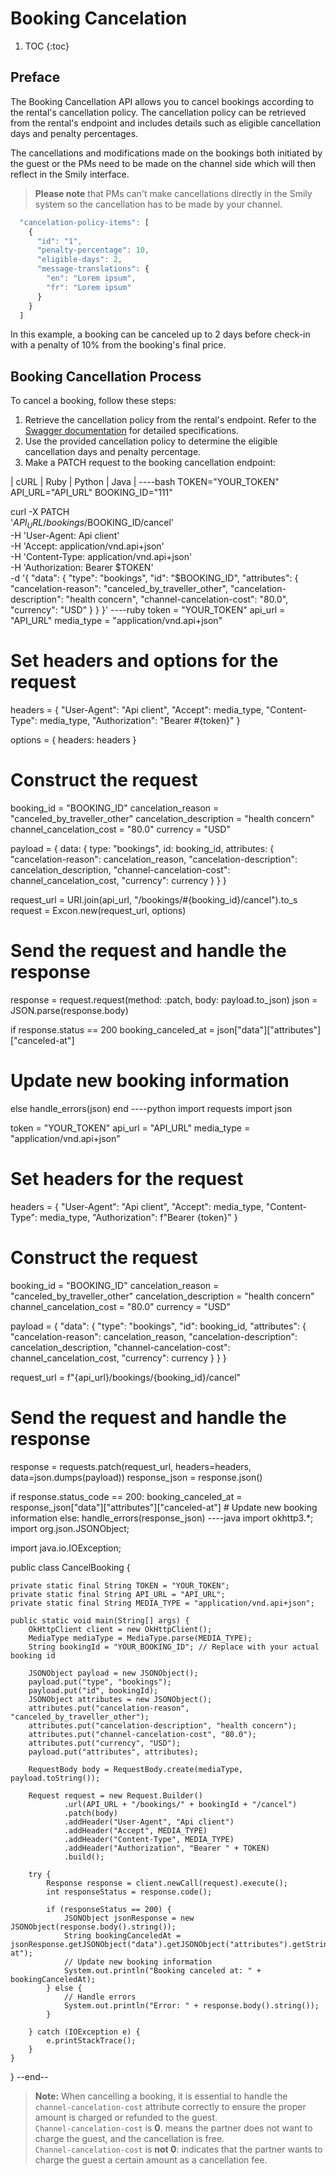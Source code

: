 # Booking Cancelation

1. TOC
{:toc}

## Preface

The Booking Cancellation API allows you to cancel bookings according to the rental's cancellation policy. The cancellation policy can be retrieved from the rental's endpoint and includes details such as eligible cancellation days and penalty percentages.

The cancellations and modifications made on the bookings both initiated by the guest or the PMs need to be made on the channel side which will then reflect in the Smily interface.

> **Please note** that PMs can't make cancellations directly in the Smily system so the cancellation has to be made by your channel.

~~~js
  "cancelation-policy-items": [
    {
      "id": "1",
      "penalty-percentage": 10,
      "eligible-days": 2,
      "message-translations": {
        "en": "Lorem ipsum",
        "fr": "Lorem ipsum"
      }
    }
  ]
~~~

In this example, a booking can be canceled up to 2 days before check-in with a penalty of 10% from the booking's final price.

## Booking Cancellation Process

To cancel a booking, follow these steps:

  1. Retrieve the cancellation policy from the rental's endpoint. Refer to the [Swagger documentation](https://demo.platforms.bookingsync.com/api-docs/index.html) for detailed specifications.
  2. Use the provided cancellation policy to determine the eligible cancellation days and penalty percentage.
  3. Make a PATCH request to the booking cancellation endpoint:

| cURL | Ruby | Python | Java |
----bash
TOKEN="YOUR_TOKEN"
API_URL="API_URL"
BOOKING_ID="111"

curl -X PATCH \
  '$API_URL/bookings/$BOOKING_ID/cancel' \
  -H 'User-Agent: Api client' \
  -H 'Accept: application/vnd.api+json' \
  -H 'Content-Type: application/vnd.api+json' \
  -H 'Authorization: Bearer $TOKEN' \
  -d '{
    "data": {
      "type": "bookings",
      "id": "$BOOKING_ID",
      "attributes": {
        "cancelation-reason": "canceled_by_traveller_other",
        "cancelation-description": "health concern",
        "channel-cancelation-cost": "80.0",
        "currency": "USD"
      }
    }
  }'
----ruby
token = "YOUR_TOKEN"
api_url = "API_URL"
media_type = "application/vnd.api+json"

# Set headers and options for the request
headers = {
  "User-Agent": "Api client",
  "Accept": media_type,
  "Content-Type": media_type,
  "Authorization": "Bearer #{token}"
}

options = {
  headers: headers
}

# Construct the request
booking_id = "BOOKING_ID"
cancelation_reason = "canceled_by_traveller_other"
cancelation_description = "health concern"
channel_cancelation_cost = "80.0"
currency = "USD"

payload = {
  data: {
    type: "bookings",
    id: booking_id,
    attributes: {
      "cancelation-reason": cancelation_reason,
      "cancelation-description": cancelation_description,
      "channel-cancelation-cost": channel_cancelation_cost,
      "currency": currency
    }
  }
}

request_url = URI.join(api_url, "/bookings/#{booking_id}/cancel").to_s
request = Excon.new(request_url, options)

# Send the request and handle the response
response = request.request(method: :patch, body: payload.to_json)
json = JSON.parse(response.body)

if response.status == 200
  booking_canceled_at = json["data"]["attributes"]["canceled-at"]
  # Update new booking information
else
  handle_errors(json)
end
----python
import requests
import json

token = "YOUR_TOKEN"
api_url = "API_URL"
media_type = "application/vnd.api+json"

# Set headers for the request
headers = {
    "User-Agent": "Api client",
    "Accept": media_type,
    "Content-Type": media_type,
    "Authorization": f"Bearer {token}"
}

# Construct the request
booking_id = "BOOKING_ID"
cancelation_reason = "canceled_by_traveller_other"
cancelation_description = "health concern"
channel_cancelation_cost = "80.0"
currency = "USD"

payload = {
    "data": {
        "type": "bookings",
        "id": booking_id,
        "attributes": {
            "cancelation-reason": cancelation_reason,
            "cancelation-description": cancelation_description,
            "channel-cancelation-cost": channel_cancelation_cost,
            "currency": currency
        }
    }
}

request_url = f"{api_url}/bookings/{booking_id}/cancel"

# Send the request and handle the response
response = requests.patch(request_url, headers=headers, data=json.dumps(payload))
response_json = response.json()

if response.status_code == 200:
    booking_canceled_at = response_json["data"]["attributes"]["canceled-at"]
    # Update new booking information
else:
    handle_errors(response_json)
----java
import okhttp3.*;
import org.json.JSONObject;

import java.io.IOException;

public class CancelBooking {

    private static final String TOKEN = "YOUR_TOKEN";
    private static final String API_URL = "API_URL";
    private static final String MEDIA_TYPE = "application/vnd.api+json";

    public static void main(String[] args) {
        OkHttpClient client = new OkHttpClient();
        MediaType mediaType = MediaType.parse(MEDIA_TYPE);
        String bookingId = "YOUR_BOOKING_ID"; // Replace with your actual booking id

        JSONObject payload = new JSONObject();
        payload.put("type", "bookings");
        payload.put("id", bookingId);
        JSONObject attributes = new JSONObject();
        attributes.put("cancelation-reason", "canceled_by_traveller_other");
        attributes.put("cancelation-description", "health concern");
        attributes.put("channel-cancelation-cost", "80.0");
        attributes.put("currency", "USD");
        payload.put("attributes", attributes);

        RequestBody body = RequestBody.create(mediaType, payload.toString());

        Request request = new Request.Builder()
                .url(API_URL + "/bookings/" + bookingId + "/cancel")
                .patch(body)
                .addHeader("User-Agent", "Api client")
                .addHeader("Accept", MEDIA_TYPE)
                .addHeader("Content-Type", MEDIA_TYPE)
                .addHeader("Authorization", "Bearer " + TOKEN)
                .build();

        try {
            Response response = client.newCall(request).execute();
            int responseStatus = response.code();

            if (responseStatus == 200) {
                JSONObject jsonResponse = new JSONObject(response.body().string());
                String bookingCanceledAt = jsonResponse.getJSONObject("data").getJSONObject("attributes").getString("canceled-at");
                // Update new booking information
                System.out.println("Booking canceled at: " + bookingCanceledAt);
            } else {
                // Handle errors
                System.out.println("Error: " + response.body().string());
            }

        } catch (IOException e) {
            e.printStackTrace();
        }
    }
}
--end--

> **Note:** When cancelling a booking, it is essential to handle the `channel-cancelation-cost` attribute correctly to ensure the proper amount is charged or refunded to the guest.<br> `Channel-cancelation-cost` is **0**. means the partner does not want to charge the guest, and the cancellation is free.<br>`Channel-cancelation-cost` is **not 0**: indicates that the partner wants to charge the guest a certain amount as a cancellation fee.